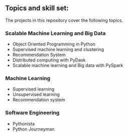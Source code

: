 ## Topics and skill set:

The projects in this repository cover the following topics.

### Scalable Machine Learning and Big Data

* Object Oriented Programming in Python
* Supervised machine learning and clustering 
* Recommendation System
* Distributed computing with PyDask 
* Scalable machine learning and Big data with PySpark

### Machine Learning
* Supervised learning
* Unsupervised learning
* Recommendation system

### Software Engineering
* Pythonista
* Python Journeyman



